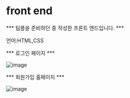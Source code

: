 # front end

*** 팀플을 준비하던 중 작성한 프론트 엔드입니다. ***

언어:HTML,CSS

*** 로그인 페이지 ***

![image](https://user-images.githubusercontent.com/52352476/108073065-fa3d3a80-70aa-11eb-9df1-141c3502a3b1.png)



*** 회원가입 홈페이지 ***

![image](https://user-images.githubusercontent.com/52352476/108073120-0628fc80-70ab-11eb-978c-d650b6257d7a.png)
